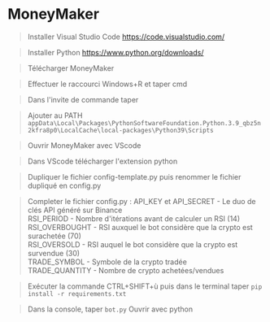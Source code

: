 # MoneyMaker
>Installer Visual Studio Code
  https://code.visualstudio.com/

>Installer Python
  https://www.python.org/downloads/

>Télécharger MoneyMaker

>Effectuer le raccourci Windows+R et taper cmd

>Dans l'invite de commande taper 

>Ajouter au PATH 
 <code>appData\Local\Packages\PythonSoftwareFoundation.Python.3.9_qbz5n2kfra8p0\LocalCache\local-packages\Python39\Scripts</code>
  
>Ouvrir MoneyMaker avec VScode

>Dans VScode télécharger l'extension python

>Dupliquer le fichier config-template.py puis renommer le fichier dupliqué en config.py

>Completer le fichier config.py :
  API_KEY et API_SECRET - Le duo de clés API généré sur Binance <br />
  RSI_PERIOD - Nombre d'itérations avant de calculer un RSI (14) <br />
  RSI_OVERBOUGHT - RSI auxquel le bot considère que la crypto est surachetée (70) <br />
  RSI_OVERSOLD - RSI auquel le bot considère que la crypto est survendue (30) <br />
  TRADE_SYMBOL - Symbole de la crypto tradée <br />
  TRADE_QUANTITY - Nombre de crypto achetées/vendues <br />

>Exécuter la commande CTRL+SHIFT+ù puis dans le terminal taper <code>pip install -r requirements.txt</code>
  
>Dans la console, taper <code>bot.py</code>
  Ouvrir avec python
  
